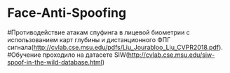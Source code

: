 # Face-Anti-Spoofing
#Противодействие атакам спуфинга в лицевой биометрии с использованием карт глубины и дистанционного ФПГ сигнала(http://cvlab.cse.msu.edu/pdfs/Liu_Jourabloo_Liu_CVPR2018.pdf). #Обучение проходило на датасете SIW(http://cvlab.cse.msu.edu/siw-spoof-in-the-wild-database.html)
